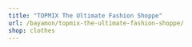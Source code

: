 ```yaml
---
title: "TOPMIX The Ultimate Fashion Shoppe"
url: /bayamon/topmix-the-ultimate-fashion-shoppe/
shop: clothes
---
```

